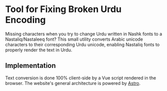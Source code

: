 # Tool for Fixing Broken Urdu Encoding

Missing characters when you try to change Urdu written in Nashk fonts to a Nastaliq/Nastaleeq font? This small utility converts Arabic unicode characters to their corresponding Urdu unicode, enabling Nastaliq fonts to properly render the text in Urdu.

## Implementation
Text conversion is done 100% client-side by a Vue script rendered in the browser. The website's general architecture is powered by [Astro](https://astro.build/).
